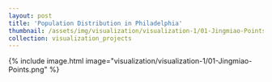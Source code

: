 ```yaml
---
layout: post
title: 'Population Distribution in Philadelphia'
thumbnail: /assets/img/visualization/visualization-1/01-Jingmiao-Points.png
collection: visualization_projects
---
```

{% include image.html image="visualization/visualization-1/01-Jingmiao-Points.png" %}

